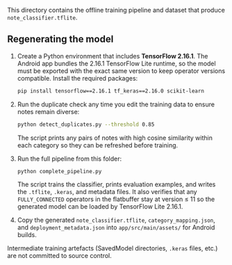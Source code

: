 This directory contains the offline training pipeline and dataset that produce
`note_classifier.tflite`.

## Regenerating the model

1. Create a Python environment that includes **TensorFlow 2.16.1**. The Android
   app bundles the 2.16.1 TensorFlow Lite runtime, so the model must be exported
   with the exact same version to keep operator versions compatible. Install the
   required packages:

   ```bash
   pip install tensorflow==2.16.1 tf_keras==2.16.0 scikit-learn
   ```

2. Run the duplicate check any time you edit the training data to ensure notes remain diverse:

   ```bash
   python detect_duplicates.py --threshold 0.85
   ```

   The script prints any pairs of notes with high cosine similarity within each category so they can be refreshed before training.

3. Run the full pipeline from this folder:

   ```bash
   python complete_pipeline.py
   ```

   The script trains the classifier, prints evaluation examples, and writes the
   `.tflite`, `.keras`, and metadata files. It also verifies that any
   `FULLY_CONNECTED` operators in the flatbuffer stay at version ≤ 11 so the
   generated model can be loaded by TensorFlow Lite 2.16.1.

4. Copy the generated `note_classifier.tflite`, `category_mapping.json`, and
   `deployment_metadata.json` into `app/src/main/assets/` for Android builds.

Intermediate training artefacts (SavedModel directories, `.keras` files, etc.)
are not committed to source control.
